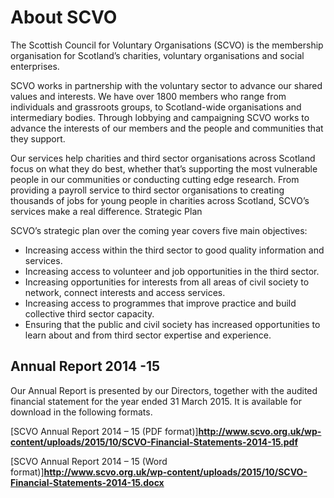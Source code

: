# About SCVO

The Scottish Council for Voluntary Organisations (SCVO) is the membership organisation for Scotland’s charities, voluntary organisations and social enterprises.

SCVO works in partnership with the voluntary sector to advance our shared values and interests. We have over 1800 members who range from individuals and grassroots groups, to Scotland-wide organisations and intermediary bodies. Through lobbying and campaigning SCVO works to advance the interests of our members and the people and communities that they support.

Our services help charities and third sector organisations across Scotland focus on what they do best, whether that’s supporting the most vulnerable people in our communities or conducting cutting edge research. From providing a payroll service to third sector organisations to creating thousands of jobs for young people in charities across Scotland, SCVO’s services make a real difference.
Strategic Plan

SCVO’s strategic plan over the coming year covers five main objectives:

* Increasing access within the third sector to good quality information and services.
* Increasing access to volunteer and job opportunities in the third sector.
* Increasing opportunities for interests from all areas of civil society to network, connect interests and access services.
* Increasing access to programmes that improve practice and build collective third sector capacity.
* Ensuring that the public and civil society has increased opportunities to learn about and from third sector expertise and experience.

## Annual Report 2014 -15

Our Annual Report is presented by our Directors, together with the audited financial statement for the year ended 31 March 2015. It is available for download in the following formats.

[SCVO Annual Report 2014 – 15 (PDF format)]**http://www.scvo.org.uk/wp-content/uploads/2015/10/SCVO-Financial-Statements-2014-15.pdf**

[SCVO Annual Report 2014 – 15 (Word format)]**http://www.scvo.org.uk/wp-content/uploads/2015/10/SCVO-Financial-Statements-2014-15.docx**
